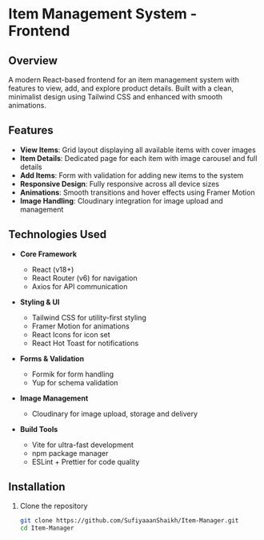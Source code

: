 # Item Management System - Frontend

## Overview
A modern React-based frontend for an item management system with features to view, add, and explore product details. Built with a clean, minimalist design using Tailwind CSS and enhanced with smooth animations.

## Features
- **View Items**: Grid layout displaying all available items with cover images
- **Item Details**: Dedicated page for each item with image carousel and full details
- **Add Items**: Form with validation for adding new items to the system
- **Responsive Design**: Fully responsive across all device sizes
- **Animations**: Smooth transitions and hover effects using Framer Motion
- **Image Handling**: Cloudinary integration for image upload and management

## Technologies Used
- **Core Framework**
  - React (v18+)
  - React Router (v6) for navigation
  - Axios for API communication

- **Styling & UI**
  - Tailwind CSS for utility-first styling
  - Framer Motion for animations
  - React Icons for icon set
  - React Hot Toast for notifications

- **Forms & Validation**
  - Formik for form handling
  - Yup for schema validation

- **Image Management**
  - Cloudinary for image upload, storage and delivery

- **Build Tools**
  - Vite for ultra-fast development
  - npm package manager
  - ESLint + Prettier for code quality

## Installation
1. Clone the repository
   ```bash
   git clone https://github.com/SufiyaaanShaikh/Item-Manager.git
   cd Item-Manager
